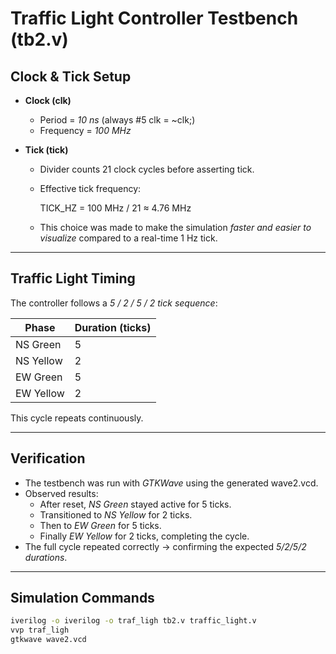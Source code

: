 # Traffic Light Controller Testbench (tb2.v)

## Clock & Tick Setup
- **Clock (clk)**
  - Period = *10 ns* (always #5 clk = ~clk;)
  - Frequency = *100 MHz*

- **Tick (tick)**
  - Divider counts 21 clock cycles before asserting tick.
  - Effective tick frequency:
    
    TICK_HZ = 100 MHz / 21 ≈ 4.76 MHz
    
  - This choice was made to make the simulation *faster and easier to visualize* compared to a real-time 1 Hz tick.

---

## Traffic Light Timing
The controller follows a *5 / 2 / 5 / 2 tick sequence*:

| Phase        | Duration (ticks) |
|--------------|------------------|
| NS Green     | 5 |
| NS Yellow    | 2 |
| EW Green     | 5 |
| EW Yellow    | 2 |

This cycle repeats continuously.

---

## Verification
- The testbench was run with *GTKWave* using the generated wave2.vcd.
- Observed results:
  - After reset, *NS Green* stayed active for 5 ticks.
  - Transitioned to *NS Yellow* for 2 ticks.
  - Then to *EW Green* for 5 ticks.
  - Finally *EW Yellow* for 2 ticks, completing the cycle.
- The full cycle repeated correctly → confirming the expected *5/2/5/2 durations*.

---



## Simulation Commands
```bash
iverilog -o iverilog -o traf_ligh tb2.v traffic_light.v
vvp traf_ligh
gtkwave wave2.vcd
